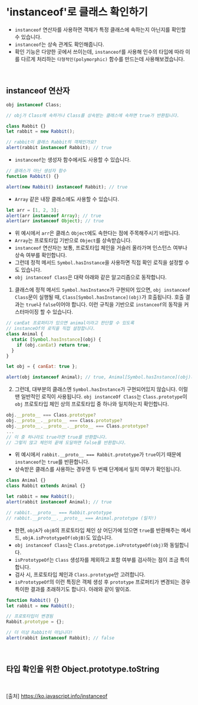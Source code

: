 # 'instanceof'로 클래스 확인하기

- `instanceof` 연산자를 사용하면 객체가 특정 클래스에 속하는지 아닌지를 확인할 수 있습니다.
- `instanceof`는 상속 관계도 확인해줍니다.
- 확인 기능은 다양한 곳에서 쓰이는데, `instanceof`를 사용해 인수의 타입에 따라 이를 다르게 처리하는 `다형적인(polymorphic)` 함수를 만드는데 사용해보겠습니다.

<br>

## instanceof 연산자

```js
obj instanceof Class;

// obj가 Class에 속하거나 Class를 상속받는 클래스에 속하면 true가 반환됩니다.

class Rabbit {}
let rabbit = new Rabbit();

// rabbit이 클래스 Rabbit의 객체인가요?
alert(rabbit instanceof Rabbit); // true
```

- `instanceof`는 생성자 함수에서도 사용할 수 있습니다.

```js
// 클래스가 아닌 생성자 함수
function Rabbit() {}

alert(new Rabbit() instanceof Rabbit); // true
```

- `Array` 같은 내장 클래스에도 사용할 수 있습니다.

```js
let arr = [1, 2, 3];
alert(arr instanceof Array); // true
alert(arr instanceof Object); // true
```

- 위 예시에서 `arr`은 클래스 `Object`에도 속한다는 점에 주목해주시기 바랍니다.
- `Array`는 프로토타입 기반으로 `Object`를 상속받습니다.
- `instanceof` 연산자는 보통, 프로토타입 체인을 거슬러 올라가며 인스턴스 여부나 상속 여부를 확인합니다.
- 그런데 정적 메서드 `Symbol.hasInstance`을 사용하면 직접 확인 로직을 설정할 수도 있습니다.
- `obj instanceof Class`은 대략 아래와 같은 알고리즘으로 동작합니다.

1. 클래스에 정적 메서드 `Symbol.hasInstance`가 구현되어 있으면, `obj instanceof Class`문이 실행될 때, `Class[Symbol.hasInstance](obj)`가 호출됩니다. 호출 결과는 `true`나 `false`이어야 합니다. 이런 규칙을 기반으로 `instanceof`의 동작을 커스터마이징 할 수 있습니다.

```js
// canEat 프로퍼티가 있으면 animal이라고 판단할 수 있도록
// instanceOf의 로직을 직접 설정합니다.
class Animal {
  static [Symbol.hasInstance](obj) {
    if (obj.canEat) return true;
  }
}

let obj = { canEat: true };

alert(obj instanceof Animal); // true, Animal[Symbol.hasInstance](obj)가 호출됨
```

2. 그런데, 대부분의 클래스엔 `Symbol.hasInstance`가 구현되어있지 않습니다. 이럴 땐 일반적인 로직이 사용됩니다. `obj instanceOf Class`는 `Class.prototype`이 `obj` 프로토타입 체인 상의 프로토타입 중 하나와 일치하는지 확인합니다.

```js
obj.__proto__ === Class.prototype?
obj.__proto__.__proto__ === Class.prototype?
obj.__proto__.__proto__.__proto__ === Class.prototype?
...
// 이 중 하나라도 true라면 true를 반환합니다.
// 그렇지 않고 체인의 끝에 도달하면 false를 반환합니다.
```

- 위 예시에서 `rabbit.__proto__ === Rabbit.prototype`가 `true`이기 때문에 `instanceof`는 `true`를 반환합니다.
- 상속받은 클래스를 사용하는 경우엔 두 번째 단계에서 일치 여부가 확인됩니다.

```js
class Animal {}
class Rabbit extends Animal {}

let rabbit = new Rabbit();
alert(rabbit instanceof Animal); // true

// rabbit.__proto__ === Rabbit.prototype
// rabbit.__proto__.__proto__ === Animal.prototype (일치!)
```

- 한편, `objA`가 `objB`의 프로토타입 체인 상 어딘가에 있으면 `true`를 반환해주는 메서드, `objA.isPrototypeOf(objB)`도 있습니다.
- `obj instanceof Class`는 `Class.prototype.isPrototypeOf(obj)`와 동일합니다.
- `isPrototypeOf`는 `Class` 생성자를 제외하고 포함 여부를 검사하는 점이 조금 특이합니다.
- 검사 시, 프로토타입 체인과 `Class.prototype`만 고려합니다.
- `isPrototypeOf`의 이런 특징은 객체 생성 후 `prototype` 프로퍼티가 변경되는 경우 특이한 결과를 초래하기도 합니다. 아래와 같이 말이죠.

```js
function Rabbit() {}
let rabbit = new Rabbit();

// 프로토타입이 변경됨
Rabbit.prototype = {};

// 더 이상 Rabbit이 아닙니다!
alert(rabbit instanceof Rabbit); // false
```

<br>

## 타입 확인을 위한 Object.prototype.toString

<br>

[출처]
https://ko.javascript.info/instanceof
